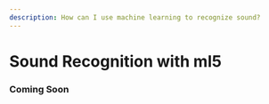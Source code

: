 ```yaml
---
description: How can I use machine learning to recognize sound?
---
```


# Sound Recognition with ml5

### Coming Soon
